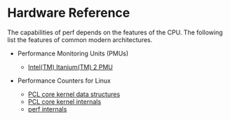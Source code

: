 # Hardware Reference

The capabilities of perf depends on the features of the CPU. The following list the features of common modern architectures.

- Performance Monitoring Units (PMUs)
    - [Intel(TM) Itanium(TM) 2 PMU](montecito.md)

- Performance Counters for Linux
    - [PCL core kernel data structures](pcl-struct.md)
    - [PCL core kernel internals](pcl-internals.md)
    - [perf internals](perf-tool-internals.md)
